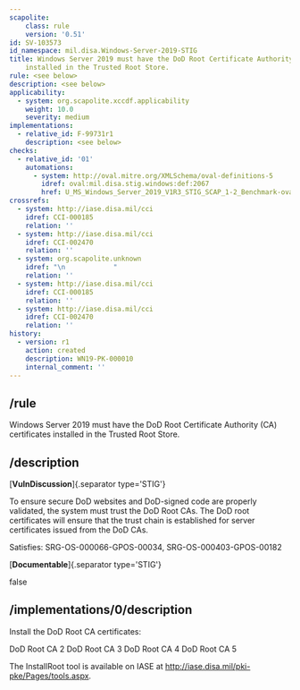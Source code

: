 ```yaml
---
scapolite:
    class: rule
    version: '0.51'
id: SV-103573
id_namespace: mil.disa.Windows-Server-2019-STIG
title: Windows Server 2019 must have the DoD Root Certificate Authority (CA) certificates
    installed in the Trusted Root Store.
rule: <see below>
description: <see below>
applicability:
  - system: org.scapolite.xccdf.applicability
    weight: 10.0
    severity: medium
implementations:
  - relative_id: F-99731r1
    description: <see below>
checks:
  - relative_id: '01'
    automations:
      - system: http://oval.mitre.org/XMLSchema/oval-definitions-5
        idref: oval:mil.disa.stig.windows:def:2067
        href: U_MS_Windows_Server_2019_V1R3_STIG_SCAP_1-2_Benchmark-oval.xml
crossrefs:
  - system: http://iase.disa.mil/cci
    idref: CCI-000185
    relation: ''
  - system: http://iase.disa.mil/cci
    idref: CCI-002470
    relation: ''
  - system: org.scapolite.unknown
    idref: "\n            "
    relation: ''
  - system: http://iase.disa.mil/cci
    idref: CCI-000185
    relation: ''
  - system: http://iase.disa.mil/cci
    idref: CCI-002470
    relation: ''
history:
  - version: r1
    action: created
    description: WN19-PK-000010
    internal_comment: ''
---
```



## /rule

Windows Server 2019 must have the DoD Root Certificate Authority (CA) certificates installed in the Trusted Root Store.

## /description

[**VulnDiscussion**]{.separator type='STIG'}

To ensure secure DoD websites and DoD-signed code are properly validated, the system must trust the DoD Root CAs. The DoD root certificates will ensure that the trust chain is established for server certificates issued from the DoD CAs.

Satisfies: SRG-OS-000066-GPOS-00034, SRG-OS-000403-GPOS-00182

[**Documentable**]{.separator type='STIG'}

false

## /implementations/0/description

Install the DoD Root CA certificates:

DoD Root CA 2
DoD Root CA 3
DoD Root CA 4
DoD Root CA 5

The InstallRoot tool is available on IASE at http://iase.disa.mil/pki-pke/Pages/tools.aspx.
